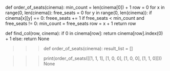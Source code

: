 def order_of_seats(cinema):
	min_count = len(cinema[0]) + 1
	row = 0
	for x in range(0, len(cinema)):
		free_seats = 0
		for y in range(0, len(cinema)):
			if cinema[x][y] == 0:
				freee_seats += 1
				if free_seats < min_count and free_seats != 0:
					min_count = free_seats
					row = x + 1
		return row
		
def find_col(row, cinema):
    if 0 in cinema[row]:
        return cinema[row].index(0) + 1
    else:
        return None

>>> def order_of_seats(cinema):
	result_list = []

	
>>> print(order_of_seats([[1, 1, 1], [1, 0, 0], [1, 0, 0], [1, 1, 0]]))
None
>>> 
